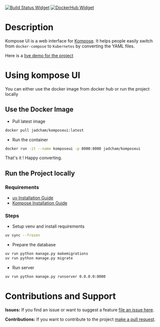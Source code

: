 
[![Build Status Widget]][Build Status] [![DockerHub Widget]][DockerHub]
# Description

Kompose UI is a web interface for [Kompose](http://kompose.io). It helps people easily switch from `docker-compose` to `Kubernetes` by converting the YAML files.

Here is a [live demo for the project](https://composetokube.com)

# Using kompose UI

You can either use the docker image from docker hub or run the project locally

## Use the Docker Image

* Pull latest image

```sh
docker pull jadcham/komposeui:latest
```

* Run the container
```sh
docker run -it --name komposeui -p 8000:8000 jadcham/komposeui
```

That's it ! Happy converting.

## Run the Project locally

### Requirements

* [uv Installation Guide](https://docs.astral.sh/uv/getting-started/installation/)
* [Kompose Installation Guide](https://github.com/kubernetes/kompose#installation)

### Steps

* Setup venv and install requirements
```sh
uv sync --frozen
```


* Prepare the database
```sh
uv run python manage.py makemigrations
uv run python manage.py migrate
```

* Run server
```sh
uv run python manage.py runserver 0.0.0.0:8000
```

# Contributions and Support

__Issues:__ If you find an issue or want to suggest a feature [file an issue here](https://github.com/jadcham/komposeui/issues).

__Contributions:__ If you want to contribute to the project [make a pull request](https://github.com/jadcham/komposeui/pulls).


[Build Status]: https://github.com/JadCham/komposeui/actions/workflows/test.yml/badge.svg
[Build Status Widget]: https://github.com/JadCham/komposeui/actions/workflows/test.yml/badge.svg
[DockerHub]: https://hub.docker.com/r/jadcham/komposeui/
[DockerHub Widget]: https://img.shields.io/docker/pulls/jadcham/komposeui.svg


